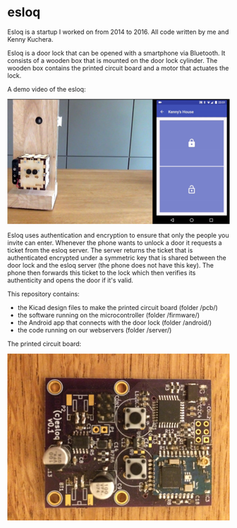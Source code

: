 # esloq

Esloq is a startup I worked on from 2014 to 2016. All code written by me and Kenny Kuchera.

Esloq is a door lock that can be opened with a smartphone via Bluetooth. It consists of a wooden box that is mounted on the door lock cylinder. The wooden box contains the printed circuit board and a motor that actuates the lock.

A demo video of the esloq:

[![Smart Lock Demo](/images/video_thumbnail.png)](https://www.youtube.com/watch?v=yVSUPODDXtM)

Esloq uses authentication and encryption to ensure that only the people you invite can enter. Whenever the phone wants to unlock a door it requests a ticket from the esloq server. The server returns the ticket that is authenticated encrypted under a symmetric key that is shared between the door lock and the esloq server (the phone does not have this key). The phone then forwards this ticket to the lock which then verifies its authenticity and opens the door if it's valid.

This repository contains:
- the Kicad design files to make the printed circuit board (folder /pcb/)
- the software running on the microcontroller (folder /firmware/)
- the Android app that connects with the door lock (folder /android/)
- the code running on our webservers (folder /server/)

The printed circuit board:

![Printed Circuit Board](/images/printed_circuit_board.jpg?raw=true "Printed Circuit Board")
